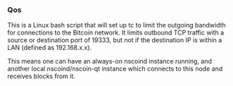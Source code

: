 ### Qos ###

This is a Linux bash script that will set up tc to limit the outgoing bandwidth for connections to the Bitcoin network. It limits outbound TCP traffic with a source or destination port of 19333, but not if the destination IP is within a LAN (defined as 192.168.x.x).

This means one can have an always-on nscoind instance running, and another local nscoind/nscoin-qt instance which connects to this node and receives blocks from it.
